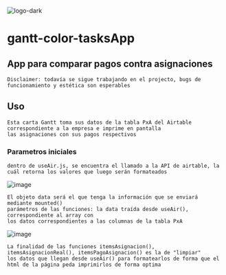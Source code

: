 ![logo-dark](https://user-images.githubusercontent.com/58343999/124029514-3a022000-d9c3-11eb-8e40-1f4ee5774f3f.png)
# gantt-color-tasksApp
## App para comparar pagos contra asignaciones 
 ```
 Disclaimer: todavía se sigue trabajando en el projecto, bugs de funcionamiento y estética son esperables
 ```
## Uso
```
Esta carta Gantt toma sus datos de la tabla PxA del Airtable correspondiente a la empresa e imprime en pantalla 
las asignaciones con sus pagos respectivos
```

### Parametros iniciales
```
dentro de useAir.js, se encuentra el llamado a la API de airtable, la cuál retorna los valores que luego serán formateados 

```
![image](https://user-images.githubusercontent.com/58343999/127399941-8622ab15-3bec-44ad-9feb-39c62b7841ba.png)

```
El objeto data será el que tenga la información que se enviará mediante mounted()
parámetros de las funciones: la data traída desde useAir(), correspondiente al array con 
los datos correspondientes a las columnas de la tabla PxA
```

![image](https://user-images.githubusercontent.com/58343999/127517772-4245a47d-8624-4fb9-8115-325797bc1ada.png)

```
La finalidad de las funciones itemsAsignacion(), itemsAsignacionReal(), itemsPagoAsignacion() es la de "limpiar"
los datos que llegan desde useAir() para formatearlos de forma que el html de la página peda imprimirlos de forma optima
```


